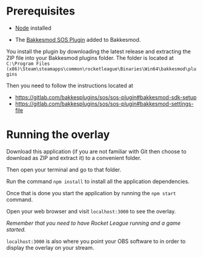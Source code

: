 # Prerequisites

- [Node](https://nodejs.org) installed

- The [Bakkesmod SOS Plugin](https://gitlab.com/bakkesplugins/sos/sos-plugin/-/releases) added to Bakkesmod.

You install the plugin by downloading the latest release and extracting the ZIP file into your Bakkesmod plugins folder.
The folder is located at `C:\Program Files (x86)\Steam\steamapps\common\rocketleague\Binaries\Win64\bakkesmod\plugins`

Then you need to follow the instructions located at
- https://gitlab.com/bakkesplugins/sos/sos-plugin#bakkesmod-sdk-setup
- https://gitlab.com/bakkesplugins/sos/sos-plugin#bakkesmod-settings-file

# Running the overlay

Download this application (if you are not familiar with Git then choose to download as ZIP and extract it) to a convenient folder.

Then open your terminal and go to that folder.

Run the command `npm install` to install all the application dependencies.

Once that is done you start the application by running the `npm start` command.

Open your web browser and visit `localhost:3000` to see the overlay.

*Remember that you need to have Rocket League running and a game started.*

`localhost:3000` is also where you point your OBS software to in order to display the overlay on your stream.
